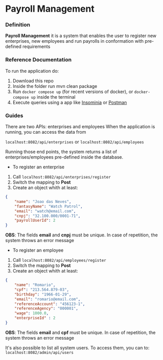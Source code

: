 # Payroll Management

### Definition

**Payroll Management** it is a system that enables the user to register new enterprises, new employees and run payrolls in
conformation with pre-defined requirements

### Reference Documentation

To run the application do:
1. Download this repo
2. Inside the folder run mvn clean package
3. Run ```docker compose up``` (for recent versions of docker), or ```docker-compose up``` inside the terminal
4. Execute queries using a app like [Insominia](https://insomnia.rest/download) or [Postman](https://www.postman.com/downloads/)

### Guides

There are two APIs: enterprises and employees
When the application is running, you can access the data from

```localhost:8082/api/enterprises``` or ```localhost:8082/api/employees```

Running those end points, the system returns a list of enterprises/employees pre-defined inside the database.

* To register an enterprise

1. Call ```localhost:8082/api/enterprises/register```
2. Switch the mapping to **Post**
3. Create an object whith at least:
``` json
{
    "name": "Joao das Neves",
    "fantasyName": "Watch Patrol",
    "email": "watch@email.com",
    "cnpj": "32.100.000/0001-71",
    "payrollUserId": 2
}
```

**OBS**: The fields **email** and **cnpj** must be unique. In case of repetition, the system throws an error message

* To register an employee

1. Call ```localhost:8082/api/employees/register```
2. Switch the mapping to **Post**
3. Create an object whith at least:
``` json
{
    "name": "Romario",
    "cpf": "213.564.879-03",
    "birthday": "1966-01-29",
    "email": "romario@email.com",
    "referenceAccount": "456123-1",
    "referenceAgency": "000001",
    "wage": 1000.0,
    "enterpriseId" : 2
}
```

**OBS**: The fields **email** and **cpf** must be unique. In case of repetition, the system throws an error message

It's also possible to list all system users. To access them, you can to: ```localhost:8082/admin/api/users```
